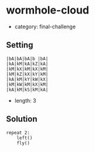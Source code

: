 # wormhole-cloud
- category: final-challenge

## Setting

```
|bA|bA|bA|b |bA|
|kA|kM|kA|kZ|kA|
|kM|kX|kM|kX|kM|
|kM|kZ|kX|kY|kM|
|kA|kM|kY|kW|kX|
|kM|kW|kM|kX|kM|
|kA|kM|kS|kM|kA|
```

- length: 3

## Solution

```
repeat 2:
    left()
    fly()
```

